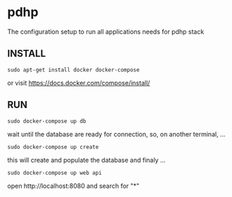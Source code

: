 # pdhp
The configuration setup to run all applications needs for pdhp stack

## INSTALL

`sudo apt-get install docker docker-compose`

or visit https://docs.docker.com/compose/install/

## RUN

`sudo docker-compose up db`

wait until the database are ready for connection, so, on another terminal, ...

`sudo docker-compose up create`

this will create and populate the database and finaly ...

`sudo docker-compose up web api`

open http://localhost:8080 and search for "*"



